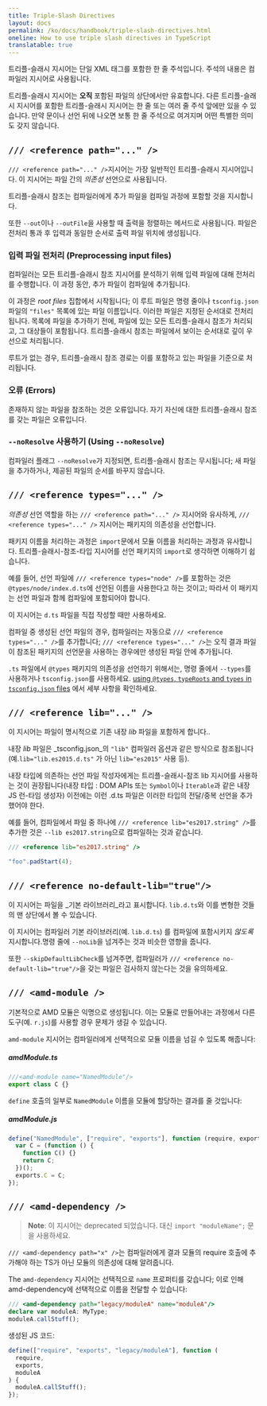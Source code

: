 ```yaml
---
title: Triple-Slash Directives
layout: docs
permalink: /ko/docs/handbook/triple-slash-directives.html
oneline: How to use triple slash directives in TypeScript
translatable: true
---
```


트리플-슬래시 지시어는 단일 XML 태그를 포함한 한 줄 주석입니다. 주석의 내용은 컴파일러 지시어로 사용됩니다.

트리플-슬래시 지시어는 **오직** 포함된 파일의 상단에서만 유효합니다.
다른 트리플-슬래시 지시어를 포함한 트리플-슬래시 지시어는 한 줄 또는 여러 줄 주석 앞에만 있을 수 있습니다.
만약 문이나 선언 뒤에 나오면 보통 한 줄 주석으로 여겨지며 어떤 특별한 의미도 갖지 않습니다.

## `/// <reference path="..." />`

 `/// <reference path="..." />`지시어는 가장 일반적인 트리플-슬래시 지시어입니다. 이 지시어는 파일 간의 _의존성_ 선언으로 사용됩니다.

트리플-슬래시 참조는 컴파일러에게 추가 파일을 컴파일 과정에 포함할 것을 지시합니다.

또한 `--out`이나 `--outFile`을 사용할 때 출력을 정렬하는 메서드로 사용됩니다. 파일은 전처리 통과 후 입력과 동일한 순서로 출력 파일 위치에 생성됩니다.

### 입력 파일 전처리 (Preprocessing input files)

컴파일러는 모든 트리플-슬래시 참조 지시어를 분석하기 위해 입력 파일에 대해 전처리를 수행합니다. 이 과정 동안, 추가 파일이 컴파일에 추가됩니다.

이 과정은 _root files_ 집합에서 시작됩니다; 이 루트 파일은 명령 줄이나 `tsconfig.json`파일의 `"files"` 목록에 있는 파일 이름입니다. 이러한 파일은 지정된 순서대로 전처리됩니다. 목록에 파일을 추가하기 전에,  파일에 있는 모든 트리플-슬래시 참조가 처리되고, 그 대상들이 포함됩니다. 트리플-슬래시 참조는 파일에서 보이는 순서대로 깊이 우선으로 처리됩니다.

루트가 없는 경우, 트리플-슬래시 참조 경로는 이를 포함하고 있는 파일을 기준으로 처리됩니다.

### 오류 (Errors)

존재하지 않는 파일을 참조하는 것은 오류입니다. 자기 자신에 대한 트리플-슬래시 참조를 갖는 파일은 오류입니다.

### `--noResolve` 사용하기 (Using `--noResolve`)

컴파일러 플래그 `--noResolve`가 지정되면, 트리플-슬래시 참조는 무시됩니다; 새 파일을 추가하거나, 제공된 파일의 순서를 바꾸지 않습니다.

## `/// <reference types="..." />`

_의존성_ 선언 역할을 하는  `/// <reference path="..." />` 지시어와 유사하게,  `/// <reference types="..." />`  지시어는 패키지의 의존성을 선언합니다.

패키지 이름을 처리하는 과정은  `import`문에서 모듈 이름을 처리하는 과정과 유사합니다.
트리플-슬래시-참조-타입 지시어를 선언 패키지의 `import`로 생각하면 이해하기 쉽습니다.

예를 들어, 선언 파일에  `/// <reference types="node" />`를 포함하는 것은 `@types/node/index.d.ts`에 선언된 이름을 사용한다고 하는 것이고; 따라서 이 패키지는 선언 파일과 함께 컴파일에 포함되어야 합니다.

이 지시어는  `d.ts` 파일을 직접 작성할 때만 사용하세요.

컴파일 중 생성된 선언 파일의 경우, 컴파일러는 자동으로  `/// <reference types="..." />`를 추가합니다;  `/// <reference types="..." />`는 오직 결과 파일이 참조된 패키지의 선언문을 사용하는 경우에만 생성된 파일 안에 추가됩니다.

`.ts` 파일에서  `@types` 패키지의 의존성을 선언하기 위해서는, 명령 줄에서  `--types`를 사용하거나 `tsconfig.json`를 사용하세요. [using `@types`, `typeRoots` and `types` in `tsconfig.json` files](/docs/handbook/tsconfig-json.html#types-typeroots-and-types) 에서 세부 사항을 확인하세요.

## `/// <reference lib="..." />`

이 지시어는 파일이 명시적으로 기존 내장 _lib_ 파일을 포함하게 합니다..

내장 _lib_ 파일은 _tsconfig.json_의 `"lib"` 컴파일러 옵션과 같은 방식으로 참조됩니다 (예.`lib="lib.es2015.d.ts"` 가 아닌 `lib="es2015"` 사용 등).

내장 타입에 의존하는 선언 파일 작성자에게는 트리플-슬래시-참조 lib 지시어를 사용하는 것이 권장됩니다(내장 타입 : DOM APIs 또는 `Symbol`이나 `Iterable`과 같은 내장 JS 런-타임 생성자) 이전에는 이런 .d.ts 파일은 이러한 타입의 전달/중복 선언을 추가했어야 한다.

예를 들어, 컴파일에서 파일 중 하나에  `/// <reference lib="es2017.string" />`를 추가한 것은  `--lib es2017.string`으로 컴파일하는 것과 같습니다.

```ts
/// <reference lib="es2017.string" />

"foo".padStart(4);
```

## `/// <reference no-default-lib="true"/>`

이 지시어는 파일을 _기본 라이브러리_라고 표시합니다. `lib.d.ts`와 이를 변형한 것들의 맨 상단에서 볼 수 있습니다.

이 지시어는 컴파일러 기본 라이브러리(예.  `lib.d.ts`) 를 컴파일에 포함시키지 _않도록_  지시합니다.명령 줄에 `--noLib`을 넘겨주는 것과 비슷한 영향을 줍니다.

또한 `--skipDefaultLibCheck`를 넘겨주면, 컴파일러가  `/// <reference no-default-lib="true"/>`을 갖는 파일은 검사하지 않는다는 것을 유의하세요.

## `/// <amd-module />`

기본적으로 AMD 모듈은 익명으로 생성됩니다. 이는 모듈로 만들어내는 과정에서 다른 도구(예. `r.js`)를 사용할 경우 문제가 생길 수 있습니다.

 `amd-module` 지시어는 컴파일러에게 선택적으로 모듈 이름을 넘길 수 있도록 해줍니다:

##### amdModule.ts

```ts
///<amd-module name="NamedModule"/>
export class C {}
```

 `define` 호출의 일부로 `NamedModule` 이름을 모듈에 할당하는 결과를 줄 것입니다:

##### amdModule.js

```js
define("NamedModule", ["require", "exports"], function (require, exports) {
  var C = (function () {
    function C() {}
    return C;
  })();
  exports.C = C;
});
```

## `/// <amd-dependency />`

> **Note**: 이 지시어는 deprecated 되었습니다. 대신 `import "moduleName";` 문을 사용하세요.

`/// <amd-dependency path="x" />`는 컴파일러에게 결과 모듈의 require 호출에 추가해야 하는 TS가 아닌 모듈의 의존성에 대해 알려줍니다.

The `amd-dependency` 지시어는 선택적으로  `name` 프로퍼티를 갖습니다; 이로 인해 amd-dependency에 선택적으로 이름을 전달할 수 있습니다:

```ts
/// <amd-dependency path="legacy/moduleA" name="moduleA"/>
declare var moduleA: MyType;
moduleA.callStuff();
```

생성된 JS 코드:

```js
define(["require", "exports", "legacy/moduleA"], function (
  require,
  exports,
  moduleA
) {
  moduleA.callStuff();
});
```
